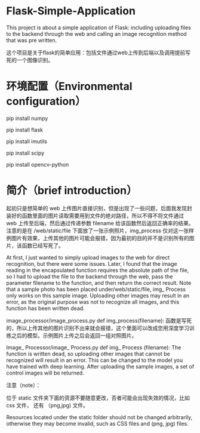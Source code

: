 # Flask-Simple-Application

This project is about a simple application of Flask: including uploading files to the backend through the web and calling an image recognition method that was pre written.

这个项目是关于flask的简单应用：包括文件通过web上传到后端以及调用提前写死的一个图像识别。

# 环境配置（Environmental configuration）

pip install numpy

pip install flask

pip install imutils

pip install scipy

pip install opencv-python
 
# 简介（brief introduction）

起初只是想简单的 web 上传图片直接识别，但是出现了一些问题，后面我发现封装好的函数里面的图片读取需要用到文件的绝对路径，所以不得不将文件通过 web 上传至后端，然后通过传递参数 filename 给该函数然后返回正确率的结果。注意的是在 /web/static/file 下面放了一张示例照片，img_process 仅对这一张样例图片有效果，上传其他的图片可能会报错，因为最初的目的并不是识别所有的图片，该函数已经写死了。

At first, I just wanted to simply upload images to the web for direct recognition, but there were some issues. Later, I found that the image reading in the encapsulated function requires the absolute path of the file, so I had to upload the file to the backend through the web, pass the parameter filename to the function, and then return the correct result. Note that a sample photo has been placed under/web/static/file, img_ Process only works on this sample image. Uploading other images may result in an error, as the original purpose was not to recognize all images, and this function has been written dead.

image_processor/image_process.py  def img_process(filename): 函数是写死的，所以上传其他的图片识别不出来就会报错，这个里面可以改成您用深度学习训练之后的模型。示例图片上传之后会返回一组对照图片。

Image_ Processor/image_ Process.py def img_ Process (filename): The function is written dead, so uploading other images that cannot be recognized will result in an error. This can be changed to the model you have trained with deep learning. After uploading the sample images, a set of control images will be returned.

注意（note）：

位于 static 文件夹下面的资源不要随意更改，否者可能会出现失效的情况，比如 css 文件， 还有 （png,jpg) 文件。

Resources located under the static folder should not be changed arbitrarily, otherwise they may become invalid, such as CSS files and (png, jpg) files.
